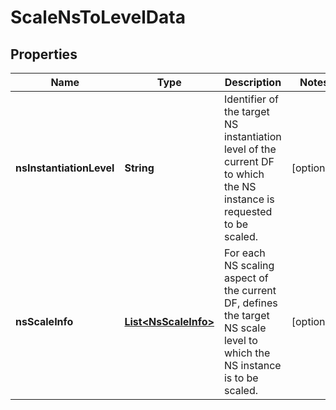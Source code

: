
# ScaleNsToLevelData

## Properties
Name | Type | Description | Notes
------------ | ------------- | ------------- | -------------
**nsInstantiationLevel** | **String** | Identifier of the target NS instantiation level of the current DF to which the NS instance is requested to be scaled.  |  [optional]
**nsScaleInfo** | [**List&lt;NsScaleInfo&gt;**](NsScaleInfo.md) | For each NS scaling aspect of the current DF, defines the target NS scale level to which the NS instance is to be scaled.  |  [optional]



